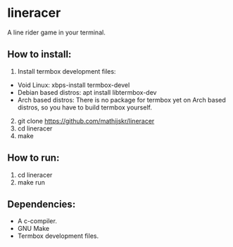 # lineracer
A line rider game in your terminal.

## How to install:
1. Install termbox development files: 
* Void Linux: xbps-install termbox-devel
* Debian based distros: apt install libtermbox-dev 
* Arch based distros: There is no package for termbox yet on Arch based distros, so you have to build termbox yourself.
2. git clone https://github.com/mathijskr/lineracer
3. cd lineracer
4. make

## How to run:
1. cd lineracer
2. make run

## Dependencies:
* A c-compiler.
* GNU Make
* Termbox development files.
